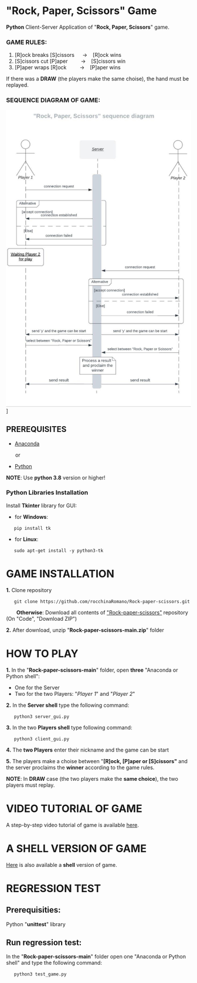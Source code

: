 # "Rock, Paper, Scissors" Game

**Python** Client-Server Application of "**Rock, Paper, Scissors**" game.

### GAME RULES:

1. [R]ock breaks [S]cissors  &ensp;&ensp; -> &ensp; [R]ock wins
2. [S]cissors cut [P]aper   &ensp;&ensp;&ensp;&ensp; -> &ensp; [S]cissors win
3. [P]aper wraps [R]ock      &ensp;&ensp;&ensp;&ensp; -> &ensp; [P]aper wins

If there was a **DRAW** (the players make the same choise), the hand must be replayed.

### SEQUENCE DIAGRAM OF GAME:

![sequence diagram](/img/sequence_diagram.jpg)]

## PREREQUISITES

- [Anaconda](https://www.anaconda.com/products/distribution)

&ensp;&ensp;&ensp; or 

- [Python](https://www.python.org/downloads/)

**NOTE**: Use **python 3.8** version or higher!

### Python Libraries Installation

Install **Tkinter** library for GUI:

- for **Windows**:

```console
   pip install tk
```  

- for **Linux**:

```console
   sudo apt-get install -y python3-tk
```  


# GAME INSTALLATION 


**1.** Clone repository

```console
   git clone https://github.com/rocchinaRomano/Rock-paper-scissors.git
```  
     
        
&ensp;&ensp;&ensp;&ensp;**Otherwise**: Download all contents of ["Rock-paper-scissors"](https://github.com/rocchinaRomano/Rock-paper-scissors) repository (On "Code", "Download ZIP")

**2.** After download, unzip "**Rock-paper-scissors-main.zip**" folder

# HOW TO PLAY

**1.** In the "**Rock-paper-scissors-main**" folder, open **three** "Anaconda or Python shell":

   - One for the Server
   - Two for the two Players: "*Player 1*" and "*Player 2*"

**2.** In the **Server shell** type the following command:

```console
   python3 server_gui.py
```  

**3.** In the two **Players shell** type following command:

```console
   python3 client_gui.py
```  

**4.** The **two Players** enter their nickname and the game can be start

**5.** The players make a choise between "**[R]ock, [P]aper or [S]cissors"** and the server proclaims the **winner** according to the game rules.

**NOTE**: In **DRAW** case (the two players make the **same choice**), the two players must replay.

   
# VIDEO TUTORIAL OF GAME

A step-by-step video tutorial of game is available [here](https://github.com/rocchinaRomano/Rock-paper-scissors/blob/video_tutorial/game_tutorial_GUI.mp4).


# A SHELL VERSION OF GAME

[Here](https://github.com/rocchinaRomano/Rock-paper-scissors/tree/shell_game) is also available a **shell** version of game.

# REGRESSION TEST

## Prerequisities: 

Python "**unittest**"  library

## Run regression test:

In the "**Rock-paper-scissors-main**" folder open one "Anaconda or Python shell" and type the following command:

```console
   python3 test_game.py
```
